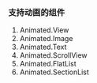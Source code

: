 ### 支持动画的组件

1. Animated.View
2. Animated.Image
3. Animated.Text
4. Animated.ScrollView
5. Animated.FlatList
6. Animated.SectionList
